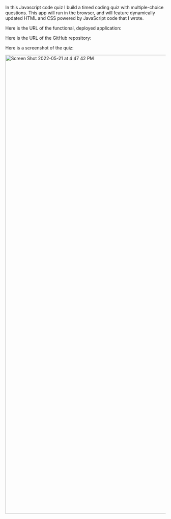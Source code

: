 In this Javascript code quiz I build a timed coding quiz with multiple-choice questions. This app will run in the browser, and will feature dynamically updated HTML and CSS powered by JavaScript code that I wrote. 

Here is the URL of the functional, deployed application:

Here is the URL of the GitHub repository: 

Here is a screenshot of the quiz: 


<img width="1440" alt="Screen Shot 2022-05-21 at 4 47 42 PM" src="https://user-images.githubusercontent.com/100814403/169668563-b9dd86be-98ca-4c64-8595-c0420ec2dc80.png">
